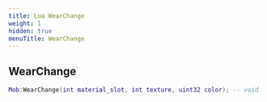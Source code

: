 ```yaml
---
title: Lua WearChange
weight: 1
hidden: true
menuTitle: WearChange
---
```

## WearChange
```lua
Mob:WearChange(int material_slot, int texture, uint32 color); -- void
```